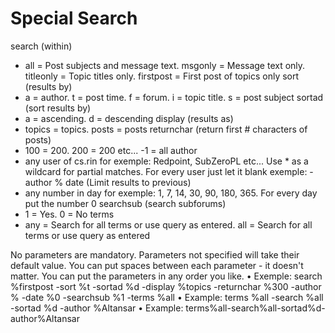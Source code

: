 # Special Search

search (within)
 - all = Post subjects and message text. msgonly = Message text only. titleonly = Topic titles only. firstpost = First post of topics only
sort (results by)
 - a = author. t = post time. f = forum. i = topic title. s = post subject
sortad (sort results by)
 - a = ascending. d = descending
display (results as)
 - topics = topics. posts = posts
returnchar (return first # characters of posts)
 - 100 = 200. 200 = 200 etc... -1 = all
author
 - any user of cs.rin for exemple: Redpoint, SubZeroPL etc... Use * as a wildcard for partial matches. For every user just let it blank exemple: -author %
date (Limit results to previous)
 - any number in day for exemple: 1, 7, 14, 30, 90, 180, 365. For every day put the number 0
searchsub (search subforums)
 - 1 = Yes. 0 = No
terms
 - any =  Search for all terms or use query as entered. all =  Search for all terms or use query as entered

No parameters are mandatory. Parameters not specified will take their default value.
You can put spaces between each parameter - it doesn't matter.
You can put the parameters in any order you like.
• Exemple: search %firstpost -sort %t -sortad %d -display %topics -returnchar %300 -author % -date %0 -searchsub %1 -terms %all
• Example: terms %all -search %all -sortad %d -author %Altansar
• Example: terms%all-search%all-sortad%d-author%Altansar
